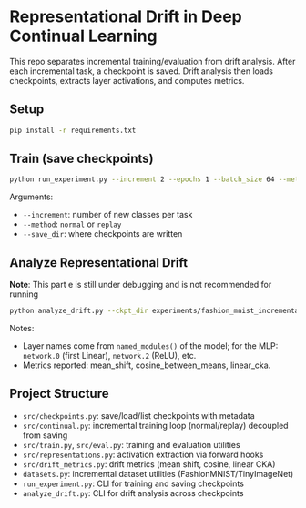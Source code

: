 # Representational Drift in Deep Continual Learning

This repo separates incremental training/evaluation from drift analysis. After each incremental task, a checkpoint is saved. Drift analysis then loads checkpoints, extracts layer activations, and computes metrics.

## Setup

```bash
pip install -r requirements.txt
```

## Train (save checkpoints)

```bash
python run_experiment.py --increment 2 --epochs 1 --batch_size 64 --method normal --save_dir experiments/fashion_mnist_incremental
```

Arguments:
- `--increment`: number of new classes per task
- `--method`: `normal` or `replay`
- `--save_dir`: where checkpoints are written

## Analyze Representational Drift

**Note**: This part e is still under debugging and is not recommended for running

```bash
python analyze_drift.py --ckpt_dir experiments/fashion_mnist_incremental --layers network.0,network.2 --max_batches 10 --output drift_results.json
```

Notes:
- Layer names come from `named_modules()` of the model; for the MLP: `network.0` (first Linear), `network.2` (ReLU), etc.
- Metrics reported: mean_shift, cosine_between_means, linear_cka.

## Project Structure

- `src/checkpoints.py`: save/load/list checkpoints with metadata
- `src/continual.py`: incremental training loop (normal/replay) decoupled from saving
- `src/train.py`, `src/eval.py`: training and evaluation utilities
- `src/representations.py`: activation extraction via forward hooks
- `src/drift_metrics.py`: drift metrics (mean shift, cosine, linear CKA)
- `datasets.py`: incremental dataset utilities (FashionMNIST/TinyImageNet)
- `run_experiment.py`: CLI for training and saving checkpoints
- `analyze_drift.py`: CLI for drift analysis across checkpoints
